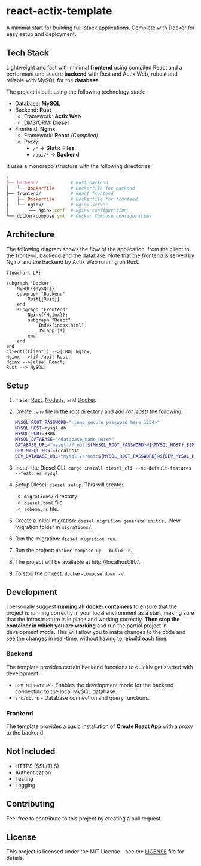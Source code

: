 # react-actix-template

A minimal start for building full-stack applications.
Complete with Docker for easy setup and deployment.

## Tech Stack

Lightweight and fast with minimal **frontend** using compiled React and a performant and secure **backend** with Rust and Actix Web, robust and reliable with MySQL for the **database**.

The project is built using the following technology stack:

- Database: **MySQL**
- Backend: **Rust**
  - Framework: **Actix Web**
  - DMS/ORM: **Diesel**
- Frontend: **Nginx**
  - Framework: **React** *(Compiled)*
  - Proxy:
    - `/*` -> **Static Files**
    - `/api/*` -> **Backend**

It uses a monorepo structure with the following directories:

```rb
/
├── backend/            # Rust backend
│   └── Dockerfile      # Dockerfile for backend
├── frontend/           # React frontend
│   ├── Dockerfile      # Dockerfile for frontend
│   └── nginx/          # Nginx server
│       └── nginx.conf  # Nginx configuration
└── docker-compose.yml  # Docker Compose configuration
```

## Architecture

The following diagram shows the flow of the application,
from the client to the frontend, backend and the database.
Note that the frontend is served by Nginx and the backend by Actix Web running on Rust.

```mermaid
flowchart LR;

subgraph "Docker"
    MySQL{{MySQL}}
    subgraph "Backend"
        Rust{{Rust}}
    end
    subgraph "Frontend"
        Nginx{{Nginx}};
        subgraph "React"
            Index[index.html]
            JS[app.js]
        end
    end
end
Client((Client)) -->|:80| Nginx;
Nginx -->|if /api| Rust;
Nginx -->|else| React;
Rust --> MySQL;
```

## Setup

1. Install [Rust](https://www.rust-lang.org/tools/install), [Node.js](https://nodejs.org/en/download/), and [Docker](https://docs.docker.com/get-docker/).
2. Create `.env` file in the root directory and add *(at least)* the following:

    ```sh
    MYSQL_ROOT_PASSWORD="<long_secure_password_here_1234>"
    MYSQL_HOST=mysql_db
    MYSQL_PORT=3306
    MYSQL_DATABASE="<database_name_here>"
    DATABASE_URL="mysql://root:${MYSQL_ROOT_PASSWORD}@${MYSQL_HOST}:${MYSQL_PORT}/${MYSQL_DATABASE}"
    DEV_MYSQL_HOST=localhost
    DEV_DATABASE_URL="mysql://root:${MYSQL_ROOT_PASSWORD}@${DEV_MYSQL_HOST}:${MYSQL_PORT}/${MYSQL_DATABASE}"
    ```

3. Install the Diesel CLI: `cargo install diesel_cli --no-default-features --features mysql`
4. Setup Diesel: `diesel setup`. This will create:
   - `migrations/` directory
   - `diesel.toml` file
   - `schema.rs` file.
5. Create a initial migration: `diesel migration generate initial`. New migration folder in `migrations/`.
6. Run the migration: `diesel migration run`.
7. Run the project: `docker-compose up --build -d`.
8. The project will be available at http://localhost:80/.
9. To stop the project: `docker-compose down -v`.

## Development

I personally suggest **running all docker containers** to ensure that the project is running correctly in your local environment as a start, making sure that the infrastructure is in place and working correctly.
**Then stop the container in which you are working** and run the partial project in development mode.
This will allow you to make changes to the code and see the changes in real-time, without having to rebuild each time.

### Backend

The template provides certain backend functions to quickly get started with development.

- `DEV_MODE=true` - Enables the development mode for the backend connecting to the local MySQL database.
- `src/db.rs` - Database connection and query functions.

### Frontend

The template provides a basic installation of **Create React App** with a proxy to the backend.

## Not Included

- HTTPS (SSL/TLS)
- Authentication
- Testing
- Logging

## Contributing

Feel free to contribute to this project by creating a pull request.

## License

This project is licensed under the MIT License - see the [LICENSE](LICENSE) file for details.
